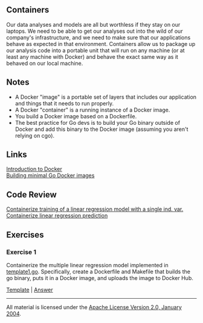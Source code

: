 ## Containers

Our data analyses and models are all but worthless if they stay on our laptops.  We need to be able to get our analyses out into the wild of our company's infrastructure, and we need to make sure that our applications behave as expected in that environment.  Containers allow us to package up our analysis code into a portable unit that will run on any machine (or at least any machine with Docker) and behave the exact same way as it behaved on our local machine.

## Notes

- A Docker "image" is a portable set of layers that includes our application and things that it needs to run properly.
- A Docker "container" is a running instance of a Docker image.
- You build a Docker image based on a Dockerfile.
- The best practice for Go devs is to build your Go binary outside of Docker and add this binary to the Docker image (assuming you aren't relying on cgo).

## Links

[Introduction to Docker](https://training.docker.com/introduction-to-docker)    
[Building minimal Go Docker images](https://blog.codeship.com/building-minimal-docker-containers-for-go-applications/)  

## Code Review

[Containerize training of a linear regression model with a single ind. var.](example1)  
[Containerize linear regression prediction](example2)  

## Exercises
 
### Exercise 1

Containerize the multiple linear regression model implemented in [template1.go](exercises/template1/template1.go). Specifically, create a Dockerfile and Makefile that builds the go binary, puts it in a Docker image, and uploads the image to Docker Hub.   

[Template](exercises/template1) |
[Answer](exercises/exercise1)

___
All material is licensed under the [Apache License Version 2.0, January 2004](http://www.apache.org/licenses/LICENSE-2.0).
